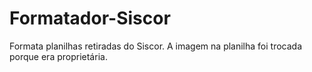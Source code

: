 # Formatador-Siscor

Formata planilhas retiradas do Siscor.
A imagem na planilha foi trocada porque era proprietária.
